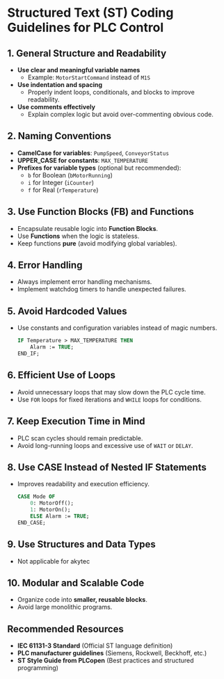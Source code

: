 # Structured Text (ST) Coding Guidelines for PLC Control

## 1. General Structure and Readability
- **Use clear and meaningful variable names**  
  - Example: `MotorStartCommand` instead of `M1S`
- **Use indentation and spacing**  
  - Properly indent loops, conditionals, and blocks to improve readability.
- **Use comments effectively**  
  - Explain complex logic but avoid over-commenting obvious code.

## 2. Naming Conventions
- **CamelCase for variables**: `PumpSpeed`, `ConveyorStatus`
- **UPPER_CASE for constants**: `MAX_TEMPERATURE`
- **Prefixes for variable types** (optional but recommended):
  - `b` for Boolean (`bMotorRunning`)
  - `i` for Integer (`iCounter`)
  - `f` for Real (`rTemperature`)

## 3. Use Function Blocks (FB) and Functions
- Encapsulate reusable logic into **Function Blocks**.
- Use **Functions** when the logic is stateless.
- Keep functions **pure** (avoid modifying global variables).

## 4. Error Handling
- Always implement error handling mechanisms.
- Implement watchdog timers to handle unexpected failures.

## 5. Avoid Hardcoded Values
- Use constants and configuration variables instead of magic numbers.
  ```pascal
  IF Temperature > MAX_TEMPERATURE THEN
      Alarm := TRUE;
  END_IF;
  ```

## 6. Efficient Use of Loops
- Avoid unnecessary loops that may slow down the PLC cycle time.
- Use `FOR` loops for fixed iterations and `WHILE` loops for conditions.

## 7. Keep Execution Time in Mind
- PLC scan cycles should remain predictable.
- Avoid long-running loops and excessive use of `WAIT` or `DELAY`.

## 8. Use CASE Instead of Nested IF Statements
- Improves readability and execution efficiency.
  ```pascal
  CASE Mode OF
      0: MotorOff();
      1: MotorOn();
      ELSE Alarm := TRUE;
  END_CASE;
  ```

## 9. Use Structures and Data Types
- Not applicable for akytec


## 10. Modular and Scalable Code
- Organize code into **smaller, reusable blocks**.
- Avoid large monolithic programs.

## Recommended Resources
- **IEC 61131-3 Standard** (Official ST language definition)
- **PLC manufacturer guidelines** (Siemens, Rockwell, Beckhoff, etc.)
- **ST Style Guide from PLCopen** (Best practices and structured programming)